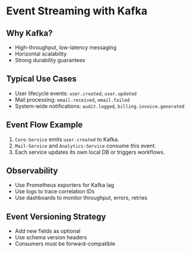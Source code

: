 # Event Streaming with Kafka

## Why Kafka?

- High-throughput, low-latency messaging
- Horizontal scalability
- Strong durability guarantees

## Typical Use Cases

- User lifecycle events: `user.created`, `user.updated`
- Mail processing: `email.received`, `email.failed`
- System-wide notifications: `audit.logged`, `billing.invoice.generated`

## Event Flow Example

1. `Core-Service` emits `user.created` to Kafka.
2. `Mail-Service` and `Analytics-Service` consume this event.
3. Each service updates its own local DB or triggers workflows.

## Observability

- Use Prometheus exporters for Kafka lag
- Use logs to trace correlation IDs
- Use dashboards to monitor throughput, errors, retries

## Event Versioning Strategy

- Add new fields as optional
- Use schema version headers
- Consumers must be forward-compatible

